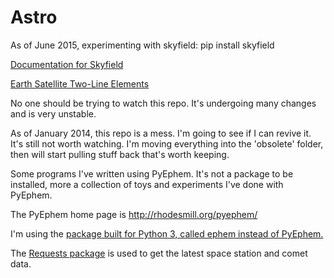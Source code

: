 # Astro

As of June 2015, experimenting with skyfield:
    pip install skyfield

[Documentation for Skyfield](http://rhodesmill.org/skyfield/)

[Earth Satellite Two-Line Elements](http://celestrak.com/NORAD/elements/)

No one should be trying to watch this repo. It's undergoing many
changes and is very unstable.

As of January 2014, this repo is a mess. I'm going to see if I can revive it. It's still not worth watching. I'm moving everything into the 'obsolete' folder, then will start pulling stuff back that's worth keeping.

Some programs I've written using PyEphem. It's not a package to be installed,
more a collection of toys and experiments I've done with PyEphem.

The PyEphem home page is <http://rhodesmill.org/pyephem/>

I'm using the [package built for Python 3, called ephem instead of PyEphem.](http://pypi.python.org/pypi/ephem/)

The [Requests package](http://docs.python-requests.org/en/latest/user/install/) is used to get the latest space station and comet data.

